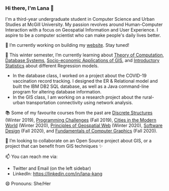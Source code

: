 ### Hi there, I'm Lana 👋

I'm a third-year undergraduate student in Computer Science and Urban Studies at McGill University. My passion revolves around Human-Computer Interaction with a focus on Geospatial Information and User Experience. I aspire to be a computer scientist who can make people's daily lives better. 

🔭 I’m currently working on building my [website](https://sullan-kang.github.io). Stay tuned!

🌱 This winter semester, I’m currently learning about [Theory of Computation](https://www.mcgill.ca/study/2020-2021/courses/comp-330), [Database Systems](https://www.mcgill.ca/study/2020-2021/courses/comp-421), [Socio-economic Applications of GIS](https://www.mcgill.ca/study/2020-2021/courses/geog-307), and [Introductory Statistics](https://www.mcgill.ca/study/2020-2021/courses/math-204) about different Regression models.
- In the database class, I worked on a project about the COVID-19 vaccination record tracking. I designed the ER & Relational model and built the IBM DB2 SQL database, as well as a Java command-line program for altering database information.
- In the GIS class, I am working on a research project about the rural-urban transportation connectivity using network analysis.

📚 Some of my favourite courses from the past are [Discrete Structures](https://www.mcgill.ca/study/2018-2019/courses/math-240) (Winter 2019), [Programming Challenges](https://www.mcgill.ca/study/2019-2020/courses/comp-321) (Fall 2019), [Cities in the Modern World](https://www.mcgill.ca/study/2019-2020/courses/geog-217) (Winter 2020), [Principles of Geospatial Web](https://www.mcgill.ca/study/2019-2020/courses/geog-384) (Winter 2020), [Software Design](https://www.mcgill.ca/study/2020-2021/courses/comp-303) (Fall 2020), and [Fundamentals of Computer Graphics](https://www.mcgill.ca/study/2020-2021/courses/comp-557) (Fall 2020).

👯 I’m looking to collaborate on an Open Source project about GIS, or a project that can benefit from GIS techniques ✨

📫 You can reach me via:
- Twitter and Email (on the left sidebar)
- LinkedIn: https://linkedin.com/in/lana-kang

😄 Pronouns: She/Her
